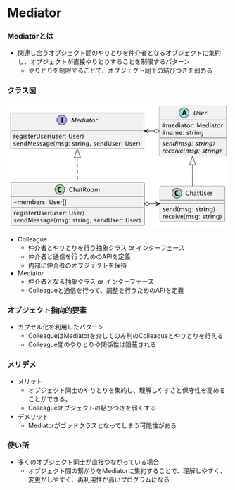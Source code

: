 # Mediator

### Mediatorとは
- 関連し合うオブジェクト間のやりとりを仲介者となるオブジェクトに集約し、オブジェクトが直接やりとりすることを制限するパターン
  - やりとりを制限することで、オブジェクト同士の結びつきを弱める

### クラス図
![クラス図](./%E3%82%AF%E3%83%A9%E3%82%B9%E5%9B%B3.png)

- Colleague
  - 仲介者とやりとりを行う抽象クラス or インターフェース
  - 仲介者と通信を行うためのAPIを定義
  - 内部に仲介者のオブジェクトを保持
- Mediator
  - 仲介者となる抽象クラス or インターフェース
  - Colleagueと通信を行って、調整を行うためのAPIを定義

### オブジェクト指向的要素
- カプセル化を利用したパターン
  - ColleagueはMediatorを介してのみ別のColleagueとやりとりを行える
  - Colleague間のやりとりや関係性は隠蔽される

### メリデメ
- メリット
  - オブジェクト同士のやりとりを集約し、理解しやすさと保守性を高めることができる。
  - Colleagueオブジェクトの結びつきを弱くする
- デメリット
  - Mediatorがゴッドクラスとなってしまう可能性がある

### 使い所
- 多くのオブジェクト同士が直接つながっている場合
  - オブジェクト間の繋がりをMediatorに集約することで、理解しやすく、変更がしやすく、再利用性が高いプログラムになる